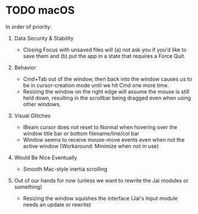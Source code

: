 # TODO macOS
In order of priority:

1. Data Security & Stability
    - Closing Focus with unsaved files will (a) not ask you if you'd like to save them and (b) put the app in a state that requires a Force Quit.

1. Behavior
    - Cmd+Tab out of the window, then back into the window causes us to be in cursor-creation mode until we hit Cmd one more time.
    - Resizing the window on the right edge will assume the mouse is still held down, resulting in the scrollbar being dragged even when using other windows.

2. Visual Glitches
    - IBeam cursor does not reset to Normal when hovering over the window title bar or bottom filename/line/col bar
    - Window seems to receive mouse-move events even when not the active window (Workaround: Minimize when not in use)

3. Would Be Nice Eventually
    - Smooth Mac-style inertia scrolling

4. Out of our hands for now (unless we want to rewrite the Jai modules or something)
    - Resizing the window squishes the interface (Jai's Input module needs an update or rewrite)

